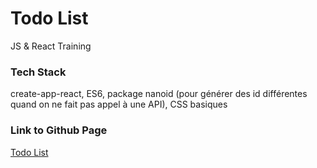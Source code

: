 # Todo List
JS & React Training

### Tech Stack

create-app-react, ES6, package nanoid (pour générer des id différentes quand on ne fait pas appel à une API), CSS basiques

### Link to Github Page

[Todo List](https://suzette-sousa.github.io/todo-list/)
